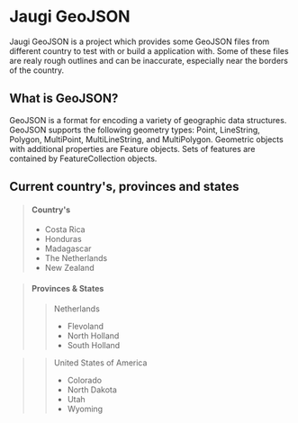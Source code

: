 # Jaugi GeoJSON
Jaugi GeoJSON is a project which provides some GeoJSON files from different country
to test with or build a application with. Some of these files are realy rough outlines
and can be inaccurate, especially near the borders of the country.

## What is GeoJSON?

GeoJSON is a format for encoding a variety of geographic data structures.
GeoJSON supports the following geometry types: Point, LineString, Polygon, MultiPoint, MultiLineString, and MultiPolygon. Geometric objects with additional properties are Feature objects. Sets of features are contained by FeatureCollection objects.

## Current country's, provinces and states
> #### Country's
>
> - Costa Rica
> - Honduras
> - Madagascar
> - The Netherlands
> - New Zealand

> #### Provinces & States
>> Netherlands
>>
>> - Flevoland
>> - North Holland
>> - South Holland

>> United States of America
>>
>> - Colorado
>> - North Dakota
>> - Utah
>> - Wyoming
